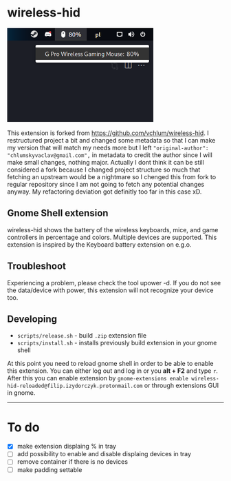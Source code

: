 # wireless-hid

![screenshot](./screenshot.png)

This extension is forked from https://github.com/vchlum/wireless-hid. I restructured project a bit and changed some metadata so that I can make my version that will match my needs more but I left `"original-author": "chlumskyvaclav@gmail.com",` in metadata to credit the author since I will make small changes, nothing major. Actually I dont think it can be still considered a fork because I changed project structure so much that fetching an upstream would be a nightmare so I chenged this from fork to regular repository since I am not going to fetch any potential changes anyway. My refactoring deviation got definitly too far in this case xD.

## Gnome Shell extension

wireless-hid shows the battery of the wireless keyboards, mice, and game controllers in percentage and colors. Multiple devices are supported. This extension is inspired by the Keyboard battery extension on e.g.o.

## Troubleshoot

Experiencing a problem, please check the tool upower -d. If you do not see the data/device with power, this extension will not recognize your device too.

## Developing

-   `scripts/release.sh` - build `.zip` extension file
-   `scripts/install.sh` - installs previously build extension in your gnome shell

At this point you need to reload gnome shell in order to be able to enable this extension. You can either log out and log in or you **alt + F2** and type `r`. After this you can enable extension by `gnome-extensions enable wireless-hid-reloaded@filip.izydorczyk.protonmail.com` or through extensions GUI in gnome.

---

# To do

-   [x] make extension displaing % in tray
-   [ ] add possibility to enable and disable displaing devices in tray
-   [ ] remove container if there is no devices
-   [ ] make padding settable
